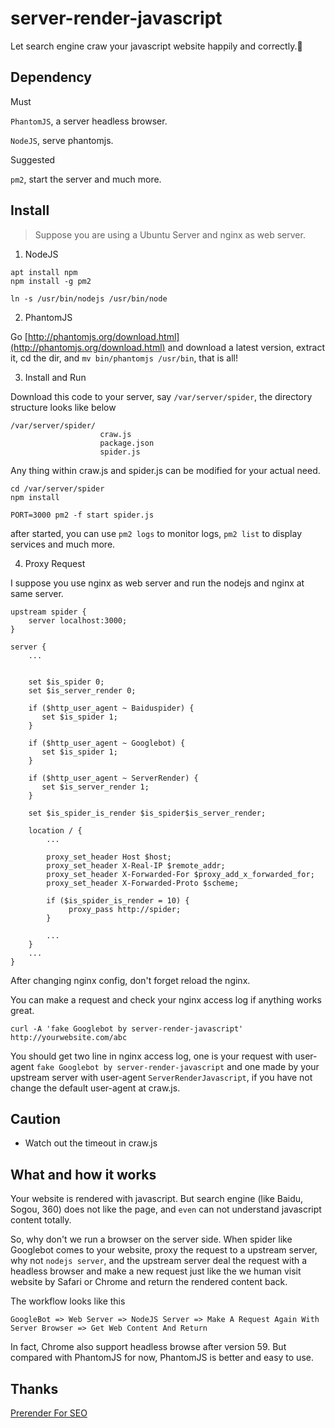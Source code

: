 # server-render-javascript
Let search engine craw your javascript website happily and correctly.🤡

## Dependency

 Must 

`PhantomJS`, a server headless browser.

`NodeJS`, serve phantomjs.

Suggested

`pm2`, start the server and much more.

## Install

> Suppose you are using a Ubuntu Server and nginx as web server.

1. NodeJS

```
apt install npm
npm install -g pm2

ln -s /usr/bin/nodejs /usr/bin/node
```

2. PhantomJS

Go [http://phantomjs.org/download.html](http://phantomjs.org/download.html) and download a latest version, extract it, cd the dir, and `mv bin/phantomjs /usr/bin`, that is all!

3. Install and Run

Download this code to your server, say `/var/server/spider`, the directory
structure looks like below

```
/var/server/spider/
                    craw.js
                    package.json
                    spider.js

```

Any thing within craw.js and spider.js can be modified for your actual need.

```
cd /var/server/spider
npm install

PORT=3000 pm2 -f start spider.js
```

after started, you can use `pm2 logs` to monitor logs, `pm2 list` to display services and much more.


4. Proxy Request

I suppose you use nginx as web server and run the nodejs and nginx at same server.

```
upstream spider {
    server localhost:3000;
}

server {
    ...
    
    
    set $is_spider 0;
    set $is_server_render 0;

    if ($http_user_agent ~ Baiduspider) {
       set $is_spider 1;
    }

    if ($http_user_agent ~ Googlebot) {
       set $is_spider 1;
    }

    if ($http_user_agent ~ ServerRender) {
       set $is_server_render 1;
    }

    set $is_spider_is_render $is_spider$is_server_render;

    location / {
        ...        
    
        proxy_set_header Host $host;
        proxy_set_header X-Real-IP $remote_addr;
        proxy_set_header X-Forwarded-For $proxy_add_x_forwarded_for;
        proxy_set_header X-Forwarded-Proto $scheme;

        if ($is_spider_is_render = 10) {
             proxy_pass http://spider;
        }

        ...
    }
    ...
}
```

After changing nginx config, don't forget reload the nginx.

You can make a request and check your nginx access log if anything works great.

`curl -A 'fake Googlebot by server-render-javascript' http://yourwebsite.com/abc`

You should get two line in nginx access log, one is your request with user-agent `fake Googlebot by server-render-javascript` and one made by
your upstream server with user-agent `ServerRenderJavascript`, if you have not change the default user-agent at craw.js.


## Caution

* Watch out the timeout in craw.js

## What and how it works

Your website is rendered with javascript. But search engine (like Baidu, Sogou, 360) does not like the page, and `even` can not understand javascript content totally.


So, why don't we run a browser on the server side. When spider like Googlebot comes to your website,
proxy the request to a upstream server, why not `nodejs server`, and the upstream server deal the request
with a headless browser and make a new request just like the we human visit website by Safari or Chrome and return the
rendered content back.

The workflow looks like this

```
GoogleBot => Web Server => NodeJS Server => Make A Request Again With Server Browser => Get Web Content And Return
```

In fact, Chrome also support headless browse after version 59. But compared with PhantomJS for now, PhantomJS is better and easy to use.

## Thanks

[Prerender For SEO](https://www.mxgw.info/t/phantomjs-prerender-for-seo.html)
